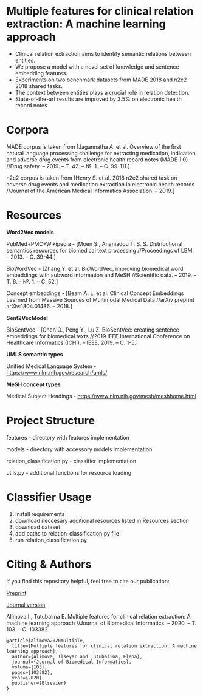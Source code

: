 # Multiple features for clinical relation extraction: A machine learning approach

* Clinical relation extraction aims to identify semantic relations between entities.
* We propose a model with a novel set of knowledge and sentence embedding features.
* Experiments on two benchmark datasets from MADE 2018 and n2c2 2018 shared tasks.
* The context between entities plays a crucial role in relation detection.
* State-of-the-art results are improved by 3.5% on electronic health record notes.

# Corpora

MADE corpus is taken from \[Jagannatha A. et al. Overview of the first natural language processing challenge for extracting medication, indication, and adverse drug events from electronic health record notes (MADE 1.0) //Drug safety. – 2019. – Т. 42. – №. 1. – С. 99-111.\]

n2c2 corpus is taken from \[Henry S. et al. 2018 n2c2 shared task on adverse drug events and medication extraction in electronic health records //Journal of the American Medical Informatics Association. – 2019.\]

# Resources

<b>Word2Vec models</b> <br />

PubMed+PMC+Wikipedia - \[Moen S., Ananiadou T. S. S. Distributional semantics resources for biomedical text processing //Proceedings of LBM. – 2013. – С. 39-44.\]

BioWordVec - \[Zhang Y. et al. BioWordVec, improving biomedical word embeddings with subword information and MeSH //Scientific data. – 2019. – Т. 6. – №. 1. – С. 52.\]

Concept embeddings - \[Beam A. L. et al. Clinical Concept Embeddings Learned from Massive Sources of Multimodal Medical Data //arXiv preprint arXiv:1804.01486. – 2018.\]

<b>Sent2VecModel</b> <br />

BioSentVec - \[Chen Q., Peng Y., Lu Z. BioSentVec: creating sentence embeddings for biomedical texts //2019 IEEE International Conference on Healthcare Informatics (ICHI). – IEEE, 2019. – С. 1-5.\]

<b> UMLS semantic types</b> <br />

Unified Medical Language System - https://www.nlm.nih.gov/research/umls/

<b> MeSH concept types </b> <br />

Medical Subject Headings - https://www.nlm.nih.gov/mesh/meshhome.html

# Project Structure

features - directory with features implementation

models - directory with accessory models implementation

relation_classification.py - classifier implementation

utils.py - additional functions for resource loading

# Classifier Usage

1. install requirements
2. download neccesary additional resources listed in Resources section
3. download dataset
4. add paths to relation_classification.py file
5. run relation_classification.py


# Citing & Authors

If you find this repository helpful, feel free to cite our publication:

[Preprint](https://www.researchgate.net/profile/Elena_Tutubalina/publication/339007588_Multiple_Features_for_Clinical_Relation_Extraction_a_Machine_Learning_Approach/links/5e8ec747a6fdcca78901ffcb/Multiple-Features-for-Clinical-Relation-Extraction-a-Machine-Learning-Approach.pdf)

[Journal version](https://www.sciencedirect.com/science/article/abs/pii/S1532046420300095)

Alimova I., Tutubalina E. Multiple features for clinical relation extraction: A machine learning approach //Journal of Biomedical Informatics. – 2020. – Т. 103. – С. 103382.

```
@article{alimova2020multiple,
  title={Multiple features for clinical relation extraction: A machine learning approach},
  author={Alimova, Ilseyar and Tutubalina, Elena},
  journal={Journal of Biomedical Informatics},
  volume={103},
  pages={103382},
  year={2020},
  publisher={Elsevier}
}
```
